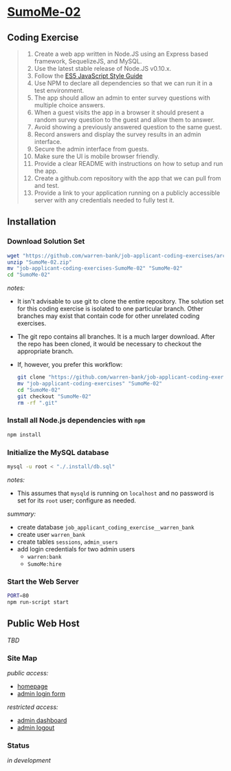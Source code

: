# [SumoMe-02](https://github.com/warren-bank/job-applicant-coding-exercises/tree/SumoMe-02)

## Coding Exercise

>  01. Create a web app written in Node.JS using an Express based framework, SequelizeJS, and MySQL.
>  02. Use the latest stable release of Node.JS v0.10.x.
>  03. Follow the [ES5 JavaScript Style Guide](https://github.com/airbnb/javascript/tree/master/es5)
>  04. Use NPM to declare all dependencies so that we can run it in a test environment.
>  05. The app should allow an admin to enter survey questions with multiple choice answers.
>  06. When a guest visits the app in a browser it should present a random survey question to the guest and allow them to answer.
>  07. Avoid showing a previously answered question to the same guest.
>  08. Record answers and display the survey results in an admin interface.
>  09. Secure the admin interface from guests.
>  10. Make sure the UI is mobile browser friendly.
>  11. Provide a clear README with instructions on how to setup and run the app.
>  12. Create a github.com repository with the app that we can pull from and test.
>  13. Provide a link to your application running on a publicly accessible server with any credentials needed to fully test it.

## Installation

### Download Solution Set

```bash
wget "https://github.com/warren-bank/job-applicant-coding-exercises/archive/SumoMe-02.zip"
unzip "SumoMe-02.zip"
mv "job-applicant-coding-exercises-SumoMe-02" "SumoMe-02"
cd "SumoMe-02"
```

*notes:*
* It isn't advisable to use git to clone the entire repository. The solution set for this coding exercise is isolated to one particular branch. Other branches may exist that contain code for other unrelated coding exercises.
* The git repo contains all branches. It is a much larger download. After the repo has been cloned, it would be necessary to checkout the appropriate branch.
* If, however, you prefer this workflow:

  ```bash
  git clone "https://github.com/warren-bank/job-applicant-coding-exercises.git"
  mv "job-applicant-coding-exercises" "SumoMe-02"
  cd "SumoMe-02"
  git checkout "SumoMe-02"
  rm -rf ".git"
  ```

### Install all Node.js dependencies with `npm`

```bash
npm install
```

### Initialize the MySQL database

```bash
mysql -u root < "./.install/db.sql"
```

*notes:*
* This assumes that `mysqld` is running on `localhost` and no password is set for its `root` user; configure as needed.

*summary:*
* create database `job_applicant_coding_exercise__warren_bank`
* create user `warren_bank`
* create tables `sessions`, `admin_users`
* add login credentials for two admin users
  * `warren:bank`
  * `SumoMe:hire`

### Start the Web Server

```bash
PORT=80
npm run-script start
```

## Public Web Host

*TBD*

### Site Map

*public access:*
* [homepage](http://localhost/)
* [admin login form](http://localhost/admin/login)

*restricted access:*
* [admin dashboard](http://localhost/admin)
* [admin logout](http://localhost/admin/logout)

### Status

*in development*
